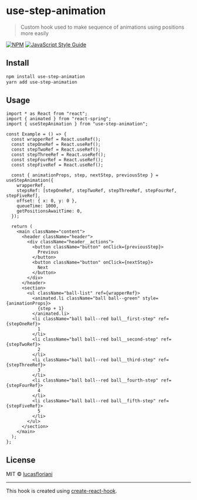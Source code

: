 # use-step-animation

> Custom hook used to make sequence of animations using positions more easily

[![NPM](https://img.shields.io/npm/v/use-step-animation.svg)](https://www.npmjs.com/package/use-step-animation) [![JavaScript Style Guide](https://img.shields.io/badge/code_style-standard-brightgreen.svg)](https://standardjs.com)

## Install

```bash
npm install use-step-animation
yarn add use-step-animation
```

## Usage

```tsx
import * as React from "react";
import { animated } from "react-spring";
import { useStepAnimation } from "use-step-animation";

const Example = () => {
  const wrapperRef = React.useRef();
  const stepOneRef = React.useRef();
  const stepTwoRef = React.useRef();
  const stepThreeRef = React.useRef();
  const stepFourRef = React.useRef();
  const stepFiveRef = React.useRef();

  const { animationProps, step, nextStep, previousStep } = useStepAnimation({
    wrapperRef,
    stepsRef: [stepOneRef, stepTwoRef, stepThreeRef, stepFourRef, stepFiveRef],
    offset: { x: 0, y: 0 },
    queueTime: 1000,
    getPositionsAwaitTime: 0,
  });

  return (
    <main className="content">
      <header className="header">
        <div className="header__actions">
          <button className="button" onClick={previousStep}>
            Previous
          </button>
          <button className="button" onClick={nextStep}>
            Next
          </button>
        </div>
      </header>
      <section>
        <ul className="ball-list" ref={wrapperRef}>
          <animated.li className="ball ball--green" style={animationProps}>
            {step + 1}
          </animated.li>
          <li className="ball ball--red ball__first-step" ref={stepOneRef}>
            1
          </li>
          <li className="ball ball--red ball__second-step" ref={stepTwoRef}>
            2
          </li>
          <li className="ball ball--red ball__third-step" ref={stepThreeRef}>
            3
          </li>
          <li className="ball ball--red ball__fourth-step" ref={stepFourRef}>
            4
          </li>
          <li className="ball ball--red ball__fifth-step" ref={stepFiveRef}>
            5
          </li>
        </ul>
      </section>
    </main>
  );
};
```

## License

MIT © [lucasfloriani](https://github.com/lucasfloriani)

---

This hook is created using [create-react-hook](https://github.com/hermanya/create-react-hook).
